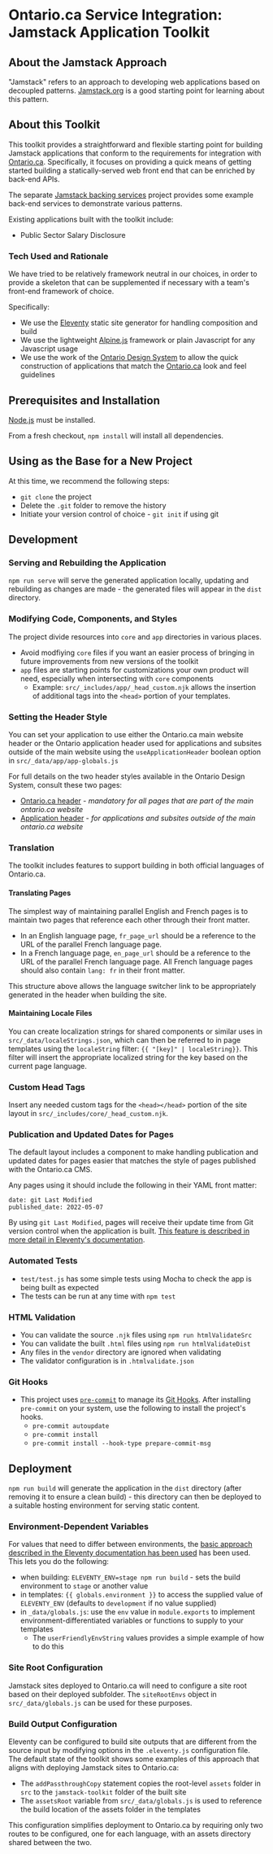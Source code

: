 # Ontario.ca Service Integration: Jamstack Application Toolkit

## About the Jamstack Approach

"Jamstack" refers to an approach to developing web applications based on decoupled patterns. [Jamstack.org](https://jamstack.org/) is a good starting point for learning about this pattern.

## About this Toolkit

This toolkit provides a straightforward and flexible starting point for building Jamstack applications that conform to the requirements for integration with [Ontario.ca](https://ontario.ca). Specifically, it focuses on providing a quick means of getting started building a statically-served web front end that can be enriched by back-end APIs.

The separate [Jamstack backing services](https://git.ontariogovernment.ca/service-integration/application-development-toolkit/jamstack-backing-services) project provides some example back-end services to demonstrate various patterns.

Existing applications built with the toolkit include:
* Public Sector Salary Disclosure

### Tech Used and Rationale

We have tried to be relatively framework neutral in our choices, in order to provide a skeleton that can be supplemented if necessary with a team's front-end framework of choice.

Specifically:
* We use the [Eleventy](https://www.11ty.dev/) static site generator for handling composition and build
* We use the lightweight [Alpine.js](https://alpinejs.dev/) framework or plain Javascript for any Javascript usage
* We use the work of the [Ontario Design System](https://designsystem.ontario.ca/) to allow the quick construction of applications that match the [Ontario.ca](http://ontario.ca/) look and feel guidelines

## Prerequisites and Installation

[Node.js](https://nodejs.org/en/) must be installed.

From a fresh checkout, `npm install` will install all dependencies.

## Using as the Base for a New Project

At this time, we recommend the following steps:
* `git clone` the project
* Delete the `.git` folder to remove the history
* Initiate your version control of choice - `git init` if using git

## Development

### Serving and Rebuilding the Application

`npm run serve` will serve the generated application locally, updating and rebuilding as changes are made - the generated files will appear in the `dist` directory.

### Modifying Code, Components, and Styles

The project divide resources into `core` and `app` directories in various places.

* Avoid modfiying `core` files if you want an easier process of bringing in future improvements from new versions of the toolkit
* `app` files are starting points for customizations your own product will need, especially when intersecting with `core` components
    * Example: `src/_includes/app/_head_custom.njk` allows the insertion of additional tags into the `<head>` portion of your templates.

### Setting the Header Style

You can set your application to use either the Ontario.ca main website header or the Ontario application header used for applications and subsites outside of the main website using the `useApplicationHeader` boolean option in `src/_data/app/app-globals.js`

For full details on the two header styles available in the Ontario Design System, consult these two pages:
* [Ontario.ca header](https://designsystem.ontario.ca/components/detail/ontario-header.html) - *mandatory for all pages that are part of the main ontario.ca website*
* [Application header](https://designsystem.ontario.ca/components/detail/application-header.html) - *for applications and subsites outside of the main ontario.ca website*

### Translation

The toolkit includes features to support building in both official languages of Ontario.ca.

#### Translating Pages

The simplest way of maintaining parallel English and French pages is to maintain two pages that reference each other through their front matter.

* In an English language page, `fr_page_url` should be a reference to the URL of the parallel French language page.
* In a French language page, `en_page_url` should be a reference to the URL of the parallel French language page. All French language pages should also contain `lang: fr` in their front matter.

This structure above allows the language switcher link to be appropriately generated in the header when building the site.

#### Maintaining Locale Files

You can create localization strings for shared components or similar uses in `src/_data/localeStrings.json`, which can then be referred to in page templates using the `localeString` filter: `{{ "[key]" | localeString}}`. This filter will insert the appropriate localized string for the key based on the current page language.

### Custom Head Tags

Insert any needed custom tags for the `<head></head>` portion of the site layout in `src/_includes/core/_head_custom.njk`.

### Publication and Updated Dates for Pages

The default layout includes a component to make handling publication and updated dates for pages easier that matches the style of pages published with the Ontario.ca CMS.

Any pages using it should include the following in their YAML front matter:

```
date: git Last Modified
published_date: 2022-05-07
```

By using `git Last Modified`, pages will receive their update time from Git version control when the application is built. [This feature is described in more detail in Eleventy's documentation](https://www.11ty.dev/docs/dates/#setting-a-content-date-in-front-matter).

### Automated Tests

* `test/test.js` has some simple tests using Mocha to check the app is being built as expected
* The tests can be run at any time with `npm test`

### HTML Validation

* You can validate the source `.njk` files using `npm run htmlValidateSrc`
* You can validate the built `.html` files using `npm run htmlValidateDist`
* Any files in the `vendor` directory are ignored when validating
* The validator configuration is in `.htmlvalidate.json`

### Git Hooks

* This project uses [`pre-commit`](https://pre-commit.com/) to manage its [Git Hooks](https://git-scm.com/book/en/v2/Customizing-Git-Git-Hooks). After installing `pre-commit` on your system, use the following to install the project's hooks.
    * `pre-commit autoupdate`
    * `pre-commit install`
    * `pre-commit install --hook-type prepare-commit-msg`

## Deployment

`npm run build` will generate the application in the `dist` directory (after removing it to ensure a clean build) - this directory can then be deployed to a suitable hosting environment for serving static content.

### Environment-Dependent Variables

For values that need to differ between environments, the [basic approach described in the Eleventy documentation has been used](https://www.11ty.dev/docs/data-js/#example-exposing-environment-variables) has been used. This lets you do the following:
* when building: `ELEVENTY_ENV=stage npm run build` - sets the build environment to `stage` or another value
* in templates: `{{ globals.environment }}` to access the supplied value of `ELEVENTY_ENV` (defaults to `development` if no value supplied)
* in `_data/globals.js`: use the `env` value in `module.exports` to implement environment-differentiated variables or functions to supply to your templates
    * The `userFriendlyEnvString` values provides a simple example of how to do this

### Site Root Configuration

Jamstack sites deployed to Ontario.ca will need to configure a site root based on their deployed subfolder. The `siteRootEnvs` object in `src/_data/globals.js` can be used for these purposes.

### Build Output Configuration

Eleventy can be configured to build site outputs that are different from the source input by modifying options in the `.eleventy.js` configuration file. The default state of the toolkit shows some examples of this approach that aligns with deploying Jamstack sites to Ontario.ca:

* The `addPassthroughCopy` statement copies the root-level `assets` folder in `src` to the `jamstack-toolkit` folder of the built site
* The `assetsRoot` variable from `src/_data/globals.js` is used to reference the build location of the assets folder in the templates

This configuration simplifies deployment to Ontario.ca by requiring only two routes to be configured, one for each language, with an assets directory shared between the two.